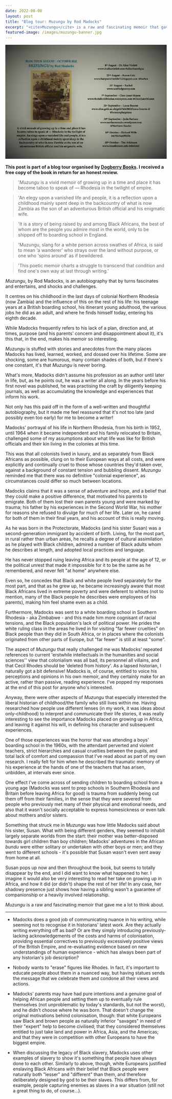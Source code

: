 ```yaml
---
date: 2022-08-08
layout: post
title: "Blog tour: Muzungu by Rod Madocks"
excerpt: "<cite>Muzungu</cite> is a raw and fascinating memoir that gave me a lot to think about."
featured-image: /images/muzungu-banner.jpg
---
```


![Muzungu](/images/muzungu-banner.jpg)

**This post is part of a blog tour organised by [Dogberry Books](https://www.dogberrybooks.com/). I received a free copy of the book in return for an honest review.**

> '<cite>Muzungu</cite> is a vivid memoir of growing up in a time and place it has become taboo to speak of — Rhodesia in the twilight of empire.

> 'An elegy upon a vanished life and people, it is a reflection upon a childhood mainly spent deep in the backcountry of what is now Zambia as the son of an adventurous British official and his enigmatic wife.

> 'It is a story of being raised by and among Black Africans, the best of whom are the people you admire most in the world, only to be shipped off to boarding school in England.

> 'Muzungu, slang for a white person across swathes of Africa, is said to mean ‘a wanderer’ who strays over the land without purpose, or one who 'spins around' as if bewildered.

> 'This poetic memoir charts a struggle to transcend that condition and find one's own way at last through writing.'

<cite>Muzungu</cite>, by Rod Madocks, is an autobiography that by turns fascinates and entertains, and shocks and challenges.

It centres on his childhood in the last days of colonial Northern Rhodesia (now Zambia) and the influence of this on the rest of his life: his teenage years at a British boarding school, his itinerant young adulthood, the various jobs he did as an adult, and where he finds himself today, entering his eighth decade.

While Madocks frequently refers to his lack of a plan, direction and, at times, purpose (and his parents' concern and disappointment about it), it's this that, in the end, makes his memoir so interesting.

<cite>Muzungu</cite> is stuffed with stories and anecdotes from the many places Madocks has lived, learned, worked, and dossed over his lifetime. Some are shocking, some are humorous, many contain shades of both, but if there's one constant, it's that <cite>Muzungu</cite> is never boring.

What's more, Madocks didn't assume his profession as an author until later in life, but, as he points out, he was a writer all along. In the years before his first novel was published, he was practising the craft by diligently keeping journals, as well as accumulating the knowledge and experiences that inform his work.

Not only has this paid off in the form of a well-written and thoughtful autobiography, but it made me feel reassured that it's not too late (and possibly even too early) for me to become a writer!

Madocks' portrayal of his life in Northern Rhodesia, from his birth in 1952, until 1964 when it became independent and his family relocated to Britain, challenged some of my assumptions about what life was like for British officials and their kin living in the colonies at this time.

This was that all colonists lived in luxury, and as separately from Black Africans as possible, clung on to their European ways at all costs, and were explicitly and continually cruel to those whose countries they'd taken over, against a background of constant tension and bubbling dissent. <cite>Muzungu</cite> reminded me that there was no definitive "colonial experience", as circumstances could differ so much between locations.

Madocks claims that it was a sense of adventure and hope, and a belief that they could make a positive difference, that motivated his parents to emigrate. Both of them lost their own parents young and were marked by trauma; his father by his experiences in the Second World War, his mother for reasons she refused to divulge for much of her life. Later on, he cared for both of them in their final years, and his account of this is really moving.

As he was born in the Protectorate, Madocks (and his sister Susan) was a second-generation immigrant by accident of birth. Living, for the most part, in rural rather than urban areas, he recalls a degree of cultural assimilation as he played with Black children, admired a number of Black adults whom he describes at length, and adopted local practices and language.

He has never stopped ruing leaving Africa and its people at the age of 12, or the political unrest that made it impossible for it to be the same as he remembered, and never felt "at home" anywhere else.

Even so, he concedes that Black and white people lived separately for the most part, and that as he grew up, he became increasingly aware that most Black Africans lived in extreme poverty and were deferent to whites (not to mention, many of the Black people he describes were employees of his parents), making him feel shame even as a child.

Furthermore, Madocks was sent to a white boarding school in Southern Rhodesia - aka Zimbabwe - and this made him more cognisant of racial tensions, and the Black population's lack of political power. He prides the white ruling class in the areas he lived in for visiting "far fewer cruelties" on Black people than they did in South Africa, or in places where the colonists originated from other parts of Europe, but "far fewer" is still at least "some".

The aspect of <cite>Muzungu</cite> that really challenged me was Madocks' repeated references to current 'erstwhile intellectuals in the humanities and social sciences'' view that colonialism was all bad, its personnel all villains, and that Cecil Rhodes should be 'deleted from history'. As a lapsed historian, I naturally got a bit defensive! Madocks is, of course, entitled to voice his perceptions and opinions in his own memoir, and they certainly make for an active, rather than passive, reading experience. I've popped my responses at the end of this post for anyone who's interested.

Anyway, there were other aspects of <cite>Muzungu</cite> that especially interested the liberal historian of childhood/the family who still lives within me. Having researched how people use different lenses (in my work, it was ideas about only-childhood) to interpret and communicate their life stories, it was really interesting to see the importance Madocks placed on growing up in Africa, and leaving it against his will, in defining his character and subsequent experiences.

One of those experiences was the horror that was attending a boys' boarding school in the 1960s, with the attendant perverted and violent teachers, strict hierarchies and casual cruelties between the pupils, and total lack of comfort and compassion that I've read about as part of my own research. I really felt for him when he described the traumatic memory of his experience at the hands of one of the teachers that has arisen, unbidden, at intervals ever since.

One effect I've come across of sending children to boarding school from a young age (Madocks was sent to prep schools in Southern Rhodesia and Britain before leaving Africa for good) is trauma from suddenly being cut them off from their families, in the sense that they were severed from people who previously met many of their physical and emotional needs, and also that it wasn't socially acceptable to express homesickness or even talk about mothers and/or sisters.

Something that struck me in <cite>Muzungu</cite> was how little Madocks said about his sister, Susan. What with being different genders, they seemed to inhabit largely separate worlds from the start: their mother was better-disposed towards girl children than boy children; Madocks' adventures in the African *bundu* were either solitary or undertaken with other boys or men; and they went to different schools - it's possible that Susan wasn't even sent away from home at all.

Susan pops up now and then throughout the book, but seems to totally disappear by the end, and I did want to know what happened to her. I imagine it would also be very interesting to read her take on growing up in Africa, and how it did (or didn't) shape the rest of her life! In any case, her shadowy presence just shows how having a sibling wasn't a guarantee of companionship or a heavily involved relationship.

<cite>Muzungu</cite> is a raw and fascinating memoir that gave me a lot to think about.

---

* Madocks does a good job of communicating nuance in his writing, while seeming not to recognise it in historians' latest work. Are they actually writing everything off as bad? Or are they simply introducing previously-lacking acknowledgements of the costs and harms of colonisation, providing essential correctives to previously excessively positive views of the British Empire, and re-evaluating evidence based on new understandings of human experience - which has always been part of any historian's job description?

* Nobody wants to "erase" figures like Rhodes. In fact, it's important to educate people about them in a nuanced way, but having statues sends the message that we celebrate them and condone all their views and actions.

* Madocks' parents may have had pure intentions and a genuine goal of helping African people and setting them up to eventually rule themselves (not unproblematic by today's standards, but not the worst), and he didn't choose where he was born. That doesn't change the original motivations behind colonisation, though: that white Europeans saw Black and brown people as naturally inferior "savages" in need of their "expert" help to become civilised; that they considered themselves entitled to just take land and power in Africa, Asia, and the Americas; and that they were in competition with other Europeans to have the biggest empire.

* When discussing the legacy of Black slavery, Madocks uses other examples of slavery to show it's something that people have always done to each other. Similarly to above, though, white Europeans justified enslaving Black Africans with their belief that Black people were naturally both "lesser" and "different" than them, and therefore deliberately designed by god to be their slaves. This differs from, for example, people capturing enemies as slaves in a war situation (still not a great thing to do, of course...).
